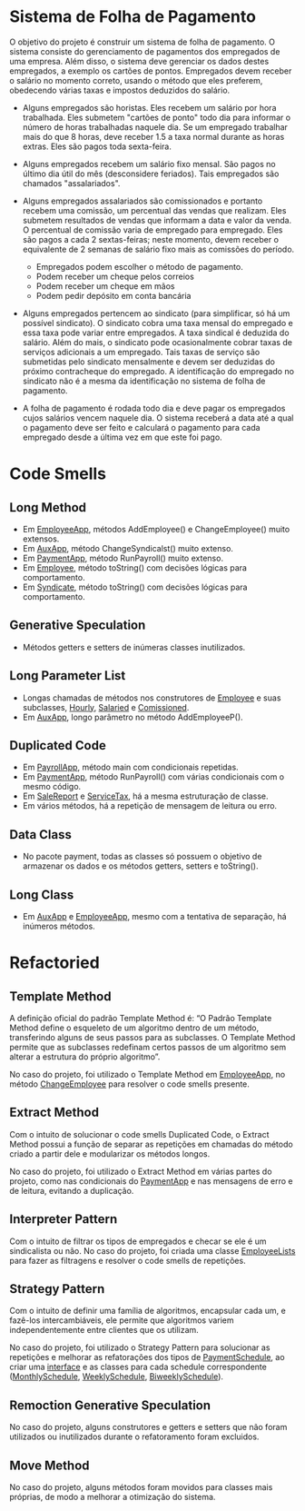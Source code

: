 # Sistema de Folha de Pagamento

O objetivo do projeto é construir um sistema de folha de pagamento. O sistema consiste do gerenciamento de pagamentos dos empregados de uma empresa. Além disso, o sistema deve gerenciar os dados destes empregados, a exemplo os cartões de pontos. Empregados devem receber o salário no momento correto, usando o método que eles preferem, obedecendo várias taxas e impostos deduzidos do salário.

 - Alguns empregados são horistas. Eles recebem um salário por hora trabalhada. Eles submetem "cartões de ponto" todo dia para informar o número de horas trabalhadas naquele dia. Se um empregado trabalhar mais do que 8 horas, deve receber 1.5 a taxa normal durante as horas extras. Eles são pagos toda sexta-feira.
 - Alguns empregados recebem um salário fixo mensal. São pagos no último dia útil do mês (desconsidere feriados). Tais empregados são chamados "assalariados".
 - Alguns empregados assalariados são comissionados e portanto recebem uma comissão, um percentual das vendas que realizam. Eles submetem resultados de vendas que informam a data e valor da venda. O percentual de comissão varia de empregado para empregado. Eles são pagos a cada 2 sextas-feiras; neste momento, devem receber o equivalente de 2 semanas de salário fixo mais as comissões do período.
 
	 - Empregados podem escolher o método de pagamento.
	 - Podem receber um cheque pelos correios
	 - Podem receber um cheque em mãos
	 - Podem pedir depósito em conta bancária

 - Alguns empregados pertencem ao sindicato (para simplificar, só há um possível sindicato). O sindicato cobra uma taxa mensal do empregado e essa taxa pode variar entre empregados. A taxa sindical é deduzida do salário. Além do mais, o sindicato pode ocasionalmente cobrar taxas de serviços adicionais a um empregado. Tais taxas de serviço são submetidas pelo sindicato mensalmente e devem ser deduzidas do próximo contracheque do empregado. A identificação do empregado no sindicato não é a mesma da identificação no sistema de folha de pagamento.
 - A folha de pagamento é rodada todo dia e deve pagar os empregados cujos salários vencem naquele dia. O sistema receberá a data até a qual o pagamento deve ser feito e calculará o pagamento para cada empregado desde a última vez em que este foi pago.

# Code Smells

## Long Method

- Em [EmployeeApp](payroll/src/app/EmployeeApp.java), métodos AddEmployee() e ChangeEmployee() muito extensos.
-  Em [AuxApp](payroll/src/app/AuxApp.java), método ChangeSyndicalst() muito extenso.
-  Em [PaymentApp](payroll/src/app/PaymentApp.java), método RunPayroll() muito extenso.
-  Em [Employee](payroll/src/model/employee/Employee.java), método toString() com decisões lógicas para comportamento.
-  Em [Syndicate](payroll/src/model/syndicate/Syndicate.java), método toString() com decisões lógicas para comportamento.

## Generative Speculation

- Métodos getters e setters de inúmeras classes inutilizados.

## Long Parameter List

- Longas chamadas de métodos nos construtores de [Employee](payroll/src/model/employee/Employee.java) e suas subclasses, [Hourly](payroll/src/model/employee/Hourly.java), [Salaried](payroll/src/model/employee/Salaried.java) e [Comissioned](payroll/src/model/employee/Commissioned.java).
- Em [AuxApp](payroll/src/app/AuxApp.java), longo parâmetro no método AddEmployeeP().
  
## Duplicated Code

- Em [PayrollApp](payroll/src/app/PayrollApp.java), método main com condicionais repetidas.
- Em [PaymentApp](payroll/src/app/PaymentApp.java), método RunPayroll() com várias condicionais com o mesmo código.
- Em [SaleReport](payroll/src/model/employee/SaleReport.java) e [ServiceTax](payroll/src/model/syndicate/ServiceTax.java), há a mesma estruturação de classe.
- Em vários métodos, há a repetição de mensagem de leitura ou erro.

## Data Class

- No pacote payment, todas as classes só possuem o objetivo de armazenar os dados e os métodos getters, setters e toString().

## Long Class

- Em [AuxApp](payroll/src/app/AuxApp.java) e [EmployeeApp](payroll/src/app/EmployeeApp.java), mesmo com a tentativa de separação, há inúmeros métodos.
	

# Refactoried

## Template Method

A definição oficial do padrão Template Method é: “O Padrão Template Method define o esqueleto de um algoritmo dentro de um método, transferindo alguns de seus passos para as subclasses. O Template Method permite que as subclasses redefinam certos passos de um algoritmo sem alterar a estrutura do próprio algoritmo”.

No caso do projeto, foi utilizado o Template Method em [EmployeeApp](payroll/src/app/EmployeeApp.java), no método [ChangeEmployee]() para resolver o code smells presente.

## Extract Method

Com o intuito de solucionar o code smells Duplicated Code, o Extract Method possui a função de separar as repetições em chamadas do método criado a partir dele e modularizar os métodos longos.

No caso do projeto, foi utilizado o Extract Method em várias partes do projeto, como nas condicionais do [PaymentApp](payroll/src/app/PaymentApp.java) e nas mensagens de erro e de leitura, evitando a duplicação.

## Interpreter Pattern

Com o intuito de filtrar os tipos de empregados e checar se ele é um sindicalista ou não. No caso do projeto, foi criada uma classe [EmployeeLists](payroll/src/app/EmployeeLists.java) para fazer as filtragens e resolver o code smells de repetições.

## Strategy Pattern

Com o intuito de definir uma família de algoritmos, encapsular cada um, e fazê-los intercambiáveis, ele permite que algoritmos variem independentemente entre clientes que os utilizam.

No caso do projeto, foi utilizado o Strategy Pattern para solucionar as repetições e melhorar as refatorações dos tipos de [PaymentSchedule](payroll/src/model/payment/PaymentSchedule.java), ao criar uma [interface](payroll/src/app/scheduleManager/ScheduleType.java) e as classes para cada schedule correspondente ([MonthlySchedule](payroll/src/app/scheduleManager/MonthlySchedule.java), [WeeklySchedule](payroll/src/app/scheduleManager/WeeklySchedule.java), [BiweeklySchedule](payroll/src/app/scheduleManager/BiweeklySchedule.java)).

## Remoction Generative Speculation

No caso do projeto, alguns construtores e getters e setters que não foram utilizados ou inutilizados durante o refatoramento foram excluidos.

## Move Method

No caso do projeto, alguns métodos foram movidos para classes mais próprias, de modo a melhorar a otimização do sistema.